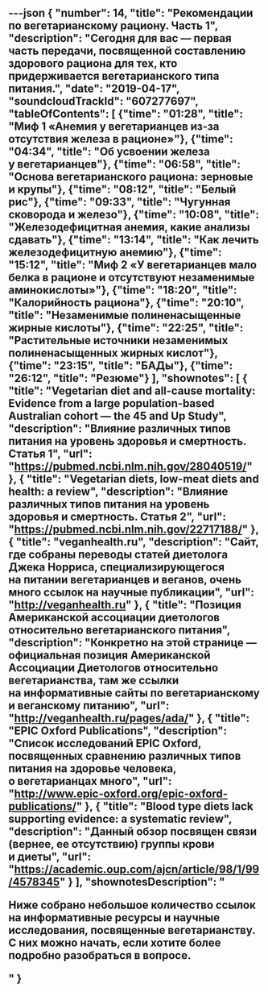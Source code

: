 ---json
{
	"number": 14,
	"title": "Рекомендации по&nbsp;вегетарианскому рациону. Часть&nbsp;1",
	"description": "Сегодня для вас&nbsp;&mdash; первая часть передачи, посвященной составлению здорового рациона для тех, кто придерживается вегетарианского типа питания.",
	"date": "2019-04-17",
	"soundcloudTrackId": "607277697",
	"tableOfContents": [
		{"time": "01:28", "title": "Миф&nbsp;1 &laquo;Анемия у&nbsp;вегетарианцев из-за отсутствия железа в&nbsp;рационе&raquo;"},
		{"time": "04:34", "title": "Об&nbsp;усвоении железа у&nbsp;вегетарианцев"},
		{"time": "06:58", "title": "Основа вегетарианского рациона: зерновые и&nbsp;крупы"},
		{"time": "08:12", "title": "Белый рис"},
		{"time": "09:33", "title": "Чугунная сковорода и&nbsp;железо"},
		{"time": "10:08", "title": "Железодефицитная анемия, какие анализы сдавать"},
		{"time": "13:14", "title": "Как лечить железодефицитную анемию"},
		{"time": "15:12", "title": "Миф&nbsp;2 &laquo;У&nbsp;вегетарианцев мало белка в&nbsp;рационе и&nbsp;отсутствуют незаменимые аминокислоты&raquo;"},
		{"time": "18:20", "title": "Калорийность рациона"},
		{"time": "20:10", "title": "Незаменимые полиненасыщенные жирные кислоты"},
		{"time": "22:25", "title": "Растительные источники незаменимых полиненасыщенных жирных кислот"},
		{"time": "23:15", "title": "БАДы"},
		{"time": "26:12", "title": "Резюме"}
	],
	"shownotes": [
		{
			"title": "Vegetarian diet and all-cause mortality: Evidence from a&nbsp;large population-based Australian cohort&nbsp;&mdash; the 45&nbsp;and Up&nbsp;Study",
			"description": "Влияние различных типов питания на&nbsp;уровень здоровья и&nbsp;смертность. Статья 1",
			"url": "https://pubmed.ncbi.nlm.nih.gov/28040519/"
		},
		{
			"title": "Vegetarian diets, low-meat diets and health: a&nbsp;review",
			"description": "Влияние различных типов питания на&nbsp;уровень здоровья и&nbsp;смертность. Статья 2",
			"url": "https://pubmed.ncbi.nlm.nih.gov/22717188/"
		},
		{
			"title": "veganhealth.ru",
			"description": "Сайт, где собраны переводы статей диетолога Джека Норриса, специализирующегося на&nbsp;питании вегетарианцев и&nbsp;веганов, очень много ссылок на&nbsp;научные публикации",
			"url": "http://veganhealth.ru"
		},
		{
			"title": "Позиция Американской ассоциации диетологов относительно вегетарианского питания",
			"description": "Конкретно на&nbsp;этой странице&nbsp;&mdash; официальная позиция Американской Ассоциации Диетологов относительно вегетарианства, там&nbsp;же ссылки на&nbsp;информативные сайты по&nbsp;вегетарианскому и&nbsp;веганскому питанию",
			"url": "http://veganhealth.ru/pages/ada/"
		},
		{
			"title": "EPIC Oxford Publications",
			"description": "Список исследований EPIC&nbsp;Oxford, посвященных сравнению различных типов питания на&nbsp;здоровье человека, о&nbsp;вегетарианцах много",
			"url": "http://www.epic-oxford.org/epic-oxford-publications/"
		},
		{
			"title": "Blood type diets lack supporting evidence: a&nbsp;systematic review",
			"description": "Данный обзор посвящен связи (вернее, ее&nbsp;отсутствию) группы крови и&nbsp;диеты",
			"url": "https://academic.oup.com/ajcn/article/98/1/99/4578345"
		}
	],
	"shownotesDescription": "<p>Ниже собрано небольшое количество ссылок на&nbsp;информативные ресурсы и&nbsp;научные исследования, посвященные вегетарианству. С&nbsp;них можно начать, если хотите более подробно разобраться в&nbsp;вопросе.</p>"
}
---
